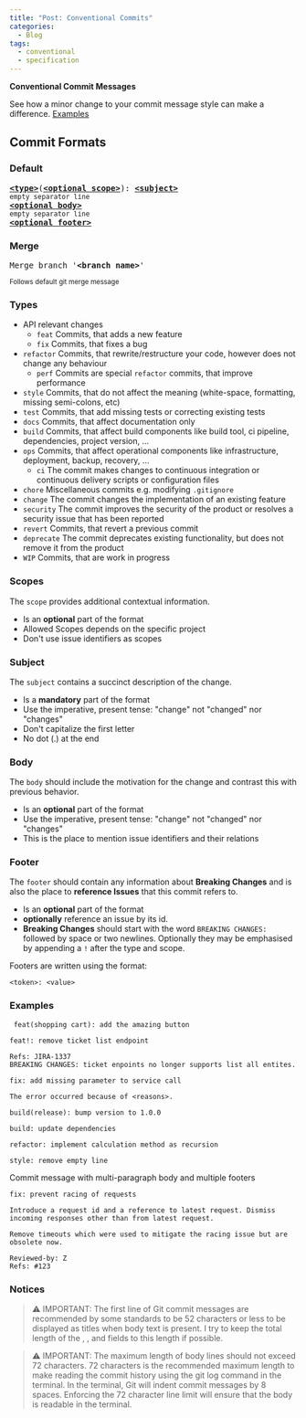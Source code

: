```yaml
---
title: "Post: Conventional Commits"
categories:
  - Blog
tags:
  - conventional
  - specification
---
```


__Conventional Commit Messages__

See how a minor change to your commit message style can make a difference. [Examples](#examples)

## Commit Formats

### Default

<pre>
<b><a href="#types">&lt;type&gt;</a></b>(<b><a href="#scopes">&lt;optional scope&gt;</a></b>): <b><a href="#subject">&lt;subject&gt;</a></b>
<sub>empty separator line</sub>
<b><a href="#body">&lt;optional body&gt;</a></b>
<sub>empty separator line</sub>
<b><a href="#footer">&lt;optional footer&gt;</a></b>
</pre>

### Merge

<pre>
Merge branch '<b>&lt;branch name&gt;</b>'
</pre>
<sup>Follows default git merge message</sup>

### Types

* API relevant changes
  * `feat` Commits, that adds a new feature
  * `fix` Commits, that fixes a bug
* `refactor` Commits, that rewrite/restructure your code, however does not change any behaviour
  * `perf` Commits are special `refactor` commits, that improve performance
* `style` Commits, that do not affect the meaning (white-space, formatting, missing semi-colons, etc)
* `test` Commits, that add missing tests or correcting existing tests
* `docs` Commits, that affect documentation only
* `build` Commits, that affect build components like build tool, ci pipeline, dependencies, project version, ...
* `ops` Commits, that affect operational components like infrastructure, deployment, backup, recovery, ...
  * `ci` The commit makes changes to continuous integration or continuous delivery scripts or configuration files
* `chore` Miscellaneous commits e.g. modifying `.gitignore`
* `change` The commit changes the implementation of an existing feature
* `security` The commit improves the security of the product or resolves a security issue that has been reported
* `revert` Commits, that revert a previous commit
* `deprecate` The commit deprecates existing functionality, but does not remove it from the product
* `WIP` Commits, that are work in progress

### Scopes

The `scope` provides additional contextual information.

* Is an __optional__ part of the format
* Allowed Scopes depends on the specific project
* Don't use issue identifiers as scopes

### Subject

The `subject` contains a succinct description of the change.

* Is a __mandatory__ part of the format
* Use the imperative, present tense: "change" not "changed" nor "changes"
* Don't capitalize the first letter
* No dot (.) at the end

### Body

The `body` should include the motivation for the change and contrast this with previous behavior.

* Is an __optional__ part of the format
* Use the imperative, present tense: "change" not "changed" nor "changes"
* This is the place to mention issue identifiers and their relations

### Footer

The `footer` should contain any information about __Breaking Changes__ and is also the place to __reference Issues__ that this commit refers to.

* Is an __optional__ part of the format
* __optionally__ reference an issue by its id.
* __Breaking Changes__ should start with the word `BREAKING CHANGES:` followed by space or two newlines. Optionally they may be emphasised by appending a `!` after the type and scope.

Footers are written using the format:

```
<token>: <value>
```

### Examples

```
 feat(shopping cart): add the amazing button
```

```
feat!: remove ticket list endpoint

Refs: JIRA-1337
BREAKING CHANGES: ticket enpoints no longer supports list all entites.
```

```
fix: add missing parameter to service call

The error occurred because of <reasons>.
```

```
build(release): bump version to 1.0.0
```

```
build: update dependencies
```

```
refactor: implement calculation method as recursion
```

```
style: remove empty line
```

Commit message with multi-paragraph body 
and multiple footers

```
fix: prevent racing of requests

Introduce a request id and a reference to latest request. Dismiss
incoming responses other than from latest request.

Remove timeouts which were used to mitigate the racing issue but are
obsolete now.

Reviewed-by: Z
Refs: #123
```

### Notices

> ⚠️ IMPORTANT: The first line of Git commit messages are recommended by some standards to be 52 characters or less to be displayed as titles when body text is present. I try to keep the total length of the <type>, <scope>, and <description> fields to this length if possible.

> ⚠️ IMPORTANT: The maximum length of body lines should not exceed 72 characters. 72 characters is the recommended maximum length to make reading the commit history using the git log command in the terminal. In the terminal, Git will indent commit messages by 8 spaces. Enforcing the 72 character line limit will ensure that the body is readable in the terminal.